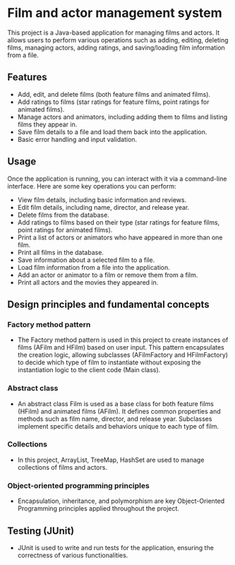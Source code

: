 # Film and actor management system
This project is a Java-based application for managing films and actors. It allows users to perform various operations such as adding, editing, deleting films, managing actors, adding ratings, and saving/loading film information from a file.

## Features
- Add, edit, and delete films (both feature films and animated films).
- Add ratings to films (star ratings for feature films, point ratings for animated films).
- Manage actors and animators, including adding them to films and listing films they appear in.
- Save film details to a file and load them back into the application.
- Basic error handling and input validation.

## Usage
Once the application is running, you can interact with it via a command-line interface. Here are some key operations you can perform:
- View film details, including basic information and reviews.
- Edit film details, including name, director, and release year.
- Delete films from the database.
- Add ratings to films based on their type (star ratings for feature films, point ratings for animated films).
- Print a list of actors or animators who have appeared in more than one film.
- Print all films in the database.
- Save information about a selected film to a file.
- Load film information from a file into the application.
- Add an actor or animator to a film or remove them from a film.
- Print all actors and the movies they appeared in.

## Design principles and fundamental concepts 
### Factory method pattern
- The Factory method pattern is used in this project to create instances of films (AFilm and HFilm) based on user input. This pattern encapsulates the creation logic, allowing subclasses (AFilmFactory and HFilmFactory) to decide which type of film to instantiate without exposing the instantiation logic to the client code (Main class).
### Abstract class
- An abstract class Film is used as a base class for both feature films (HFilm) and animated films (AFilm). It defines common properties and methods such as film name, director, and release year. Subclasses implement specific details and behaviors unique to each type of film.
### Collections  
- In this project, ArrayList, TreeMap, HashSet are used to manage collections of films and actors.
### Object-oriented programming principles  
- Encapsulation, inheritance, and polymorphism are key Object-Oriented Programming principles applied throughout the project.

## Testing (JUnit)
- JUnit is used to write and run tests for the application, ensuring the correctness of various functionalities.
